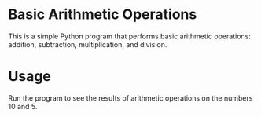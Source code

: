 # Basic Arithmetic Operations

This is a simple Python program that performs basic arithmetic operations: addition, subtraction, multiplication, and division.

# Usage

Run the program to see the results of arithmetic operations on the numbers 10 and 5.


